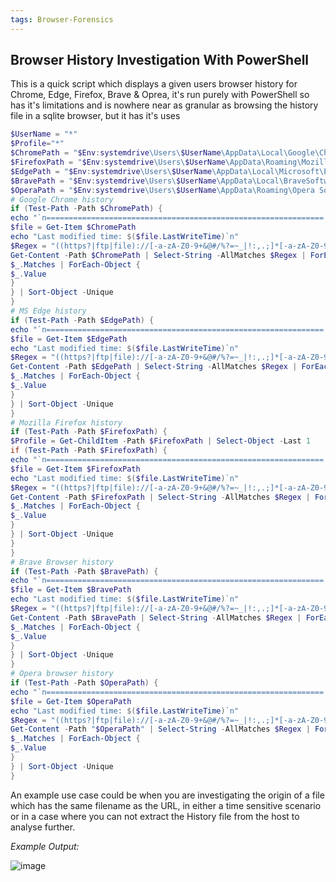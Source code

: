 ```yaml
---
tags: Browser-Forensics
---
```


## Browser History Investigation With PowerShell

This is a quick script which displays a given users browser history for Chrome, Edge, Firefox, Brave & Oprea, it's run purely with PowerShell so has it's limitations and is nowhere near as granular as browsing the history file in a sqlite browser, but it has it's uses

```powershell
$UserName = "*"
$Profile="*"
$ChromePath = "$Env:systemdrive\Users\$UserName\AppData\Local\Google\Chrome\User Data\$Profile\History"
$FirefoxPath = "$Env:systemdrive\Users\$UserName\AppData\Roaming\Mozilla\Firefox\Profiles\$Profile\places.sqlite"
$EdgePath = "$Env:systemdrive\Users\$UserName\AppData\Local\Microsoft\Edge\User Data\$Profile\History"
$BravePath = "$Env:systemdrive\Users\$UserName\AppData\Local\BraveSoftware\Brave-Browser\User Data\$Profile\History"
$OperaPath = "$Env:systemdrive\Users\$UserName\AppData\Roaming\Opera Software\Opera Stable\$Profile\History"
# Google Chrome history
if (Test-Path -Path $ChromePath) {
echo "`n============================================================== Google Chrome History ==============================================================`n"
$file = Get-Item $ChromePath
echo "Last modified time: $($file.LastWriteTime)`n"
$Regex = "((https?|ftp|file)://[-a-zA-Z0-9+&@#/%?=~_|!:,.;]*[-a-zA-Z0-9+&@#/%=~_|])"
Get-Content -Path $ChromePath | Select-String -AllMatches $Regex | ForEach-Object {
$_.Matches | ForEach-Object {
$_.Value
}
} | Sort-Object -Unique
}
# MS Edge history
if (Test-Path -Path $EdgePath) {
echo "`n============================================================== Microsoft Edge History ==============================================================`n"
$file = Get-Item $EdgePath
echo "Last modified time: $($file.LastWriteTime)`n"
$Regex = "((https?|ftp|file)://[-a-zA-Z0-9+&@#/%?=~_|!:,.;]*[-a-zA-Z0-9+&@#/%=~_|])"
Get-Content -Path $EdgePath | Select-String -AllMatches $Regex | ForEach-Object {
$_.Matches | ForEach-Object {
$_.Value
}
} | Sort-Object -Unique
}
# Mozilla Firefox history
if (Test-Path -Path $FirefoxPath) {
$Profile = Get-ChildItem -Path $FirefoxPath | Select-Object -Last 1
if (Test-Path -Path $FirefoxPath) {
echo "`n============================================================== Mozilla Firefox History ==============================================================`n"
$file = Get-Item $FirefoxPath
echo "Last modified time: $($file.LastWriteTime)`n"
$Regex = "((https?|ftp|file)://[-a-zA-Z0-9+&@#/%?=~_|!:,.;]*[-a-zA-Z0-9+&@#/%=~_|])"
Get-Content -Path $FirefoxPath | Select-String -AllMatches $Regex | ForEach-Object {
$_.Matches | ForEach-Object {
$_.Value
}
} | Sort-Object -Unique
}
}
# Brave Browser history
if (Test-Path -Path $BravePath) {
echo "`n============================================================== Brave History ==============================================================`n"
$file = Get-Item $BravePath
echo "Last modified time: $($file.LastWriteTime)`n"
$Regex = "((https?|ftp|file)://[-a-zA-Z0-9+&@#/%?=~_|!:,.;]*[-a-zA-Z0-9+&@#/%=~_|])"
Get-Content -Path $BravePath | Select-String -AllMatches $Regex | ForEach-Object {
$_.Matches | ForEach-Object {
$_.Value
}
} | Sort-Object -Unique
}
# Opera browser history
if (Test-Path -Path $OperaPath) {
echo "`n============================================================== Opera History ==============================================================`n"
$file = Get-Item $OperaPath
echo "Last modified time: $($file.LastWriteTime)`n"
$Regex = "((https?|ftp|file)://[-a-zA-Z0-9+&@#/%?=~_|!:,.;]*[-a-zA-Z0-9+&@#/%=~_|])"
Get-Content -Path "$OperaPath" | Select-String -AllMatches $Regex | ForEach-Object {
$_.Matches | ForEach-Object {
$_.Value
}
} | Sort-Object -Unique
}
```


An example use case could be when you are investigating the origin of a file which has the same filename as the URL, in either a time sensitive scenario or in a case where you can not extract the History file from the host to analyse further.

_Example Output:_

![image](https://github.com/MZHeader/MZHeader.github.io/assets/151963631/e066de39-6e92-4a7f-834d-9f0b7baa0622)



<!-- Google tag (gtag.js) -->
<script async src="https://www.googletagmanager.com/gtag/js?id=G-48M02RY99Q"></script>
<script>
  window.dataLayer = window.dataLayer || [];
  function gtag(){dataLayer.push(arguments);}
  gtag('js', new Date());

  gtag('config', 'G-48M02RY99Q');
</script>



